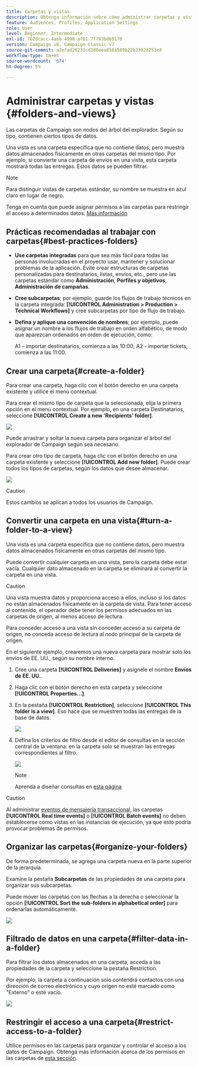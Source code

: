 ```yaml
---
title: Carpetas y vistas
description: Obtenga información sobre cómo administrar carpetas y vistas en el explorador de Campaign
feature: Audiences, Profiles, Application Settings
role: User
level: Beginner, Intermediate
exl-id: 762dcacc-4aeb-4990-af01-7f793bd69170
version: Campaign v8, Campaign Classic v7
source-git-commit: a2efad26232cd380eea850a589b22b23928253e8
workflow-type: tm+mt
source-wordcount: '674'
ht-degree: 5%

---
```


# Administrar carpetas y vistas {#folders-and-views}

Las carpetas de Campaign son nodos del árbol del explorador. Según su tipo, contienen ciertos tipos de datos.

Una vista es una carpeta específica que no contiene datos, pero muestra datos almacenados físicamente en otras carpetas del mismo tipo. Por ejemplo, si convierte una carpeta de envíos en una vista, esta carpeta mostrará todas las entregas. Estos datos se pueden filtrar.


>[!NOTE]
>Para distinguir vistas de carpetas estándar, su nombre se muestra en azul claro en lugar de negro.
>

Tenga en cuenta que puede asignar permisos a las carpetas para restringir el acceso a determinados datos. [Más información](#restrict-access-to-a-folder)

## Prácticas recomendadas al trabajar con carpetas{#best-practices-folders}

* **Use carpetas integradas** para que sea más fácil para todas las personas involucradas en el proyecto usar, mantener y solucionar problemas de la aplicación. Evite crear estructuras de carpetas personalizadas para destinatarios, listas, envíos, etc., pero use las carpetas estándar como **Administración**, **Perfiles y objetivos**, **Administración de campañas**.

* **Cree subcarpetas**; por ejemplo, guarde los flujos de trabajo técnicos en la carpeta integrada: **[!UICONTROL Administration > Production > Technical Workflows]** y cree subcarpetas por tipo de flujo de trabajo.

* **Defina y aplique una convención de nombres**; por ejemplo, puede asignar un nombre a los flujos de trabajo en orden alfabético, de modo que aparezcan ordenados en orden de ejecución, como:

  A1 - importar destinatarios, comienza a las 10:00;
A2 - importar tickets, comienza a las 11:00.

## Crear una carpeta{#create-a-folder}

Para crear una carpeta, haga clic con el botón derecho en una carpeta existente y utilice el menú contextual.

Para crear el mismo tipo de carpeta que la seleccionada, elija la primera opción en el menú contextual. Por ejemplo, en una carpeta Destinatarios, seleccione **[!UICONTROL Create a new 'Recipients' folder]**.

![](assets/create-recipient-folder.png)

Puede arrastrar y soltar la nueva carpeta para organizar el árbol del explorador de Campaign según sea necesario.

Para crear otro tipo de carpeta, haga clic con el botón derecho en una carpeta existente y seleccione **[!UICONTROL Add new folder]**. Puede crear todos los tipos de carpetas, según los datos que desee almacenar.

![](assets/add-new-folder.png)

>[!CAUTION]
>Estos cambios se aplican a todos los usuarios de Campaign.
>

## Convertir una carpeta en una vista{#turn-a-folder-to-a-view}

Una vista es una carpeta específica que no contiene datos, pero muestra datos almacenados físicamente en otras carpetas del mismo tipo.

Puede convertir cualquier carpeta en una vista, pero la carpeta debe estar vacía. Cualquier dato almacenado en la carpeta se eliminará al convertir la carpeta en una vista.

>[!CAUTION]
>
>Una vista muestra datos y proporciona acceso a ellos, incluso si los datos no están almacenados físicamente en la carpeta de vista. Para tener acceso al contenido, el operador debe tener los permisos adecuados en las carpetas de origen, al menos acceso de lectura.
>
>Para conceder acceso a una vista sin conceder acceso a su carpeta de origen, no conceda acceso de lectura al nodo principal de la carpeta de origen.

En el siguiente ejemplo, crearemos una nueva carpeta para mostrar solo los envíos de EE. UU., según su nombre interno.

1. Cree una carpeta **[!UICONTROL Deliveries]** y asígnele el nombre **Envíos de EE. UU.**.
1. Haga clic con el botón derecho en esta carpeta y seleccione **[!UICONTROL Properties...]**.
1. En la pestaña **[!UICONTROL Restriction]**, seleccione **[!UICONTROL This folder is a view]**. Eso hace que se muestren todas las entregas de la base de datos.

   ![](assets/this-folder-is-a-view.png)

1. Defina los criterios de filtro desde el editor de consultas en la sección central de la ventana: en la carpeta solo se muestran las entregas correspondientes al filtro.

   ![](assets/filter-view.png)

   >[!NOTE]
   >
   >Aprenda a diseñar consultas en [esta página](create-filters.md#advanced-filters)


>[!CAUTION]
>
>Al administrar [eventos de mensajería transaccional](../send/transactional.md), las carpetas **[!UICONTROL Real time events]** o **[!UICONTROL Batch events]** no deben establecerse como vistas en las instancias de ejecución, ya que esto podría provocar problemas de permisos.

## Organizar las carpetas{#organize-your-folders}

De forma predeterminada, se agrega una carpeta nueva en la parte superior de la jerarquía.

Examine la pestaña **Subcarpetas** de las propiedades de una carpeta para organizar sus subcarpetas.

Puede mover las carpetas con las flechas a la derecha o seleccionar la opción **[!UICONTROL Sort the sub-folders in alphabetical order]** para ordenarlas automáticamente.

![](assets/sort-folders.png)


## Filtrado de datos en una carpeta{#filter-data-in-a-folder}

Para filtrar los datos almacenados en una carpeta, acceda a las propiedades de la carpeta y seleccione la pestaña Restriction.

Por ejemplo, la carpeta a continuación solo contendrá contactos con una dirección de correo electrónico y cuyo origen no esté marcado como &quot;Externo&quot; o esté vacío.

![](assets/add-a-filter-to-a-folder.png)


## Restringir el acceso a una carpeta{#restrict-access-to-a-folder}

Utilice permisos en las carpetas para organizar y controlar el acceso a los datos de Campaign. Obtenga más información acerca de los permisos en las carpetas de [esta sección](../start/folder-permissions.md).
